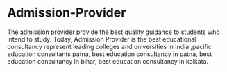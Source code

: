 # Admission-Provider
The admission provider  provide  the best quality guidance to students who intend to study. Today, Admission Provider is  the best educational consultancy  represent leading colleges and universities in India  ,pacific education consultants patna, best education consultancy in patna, best education consultancy in bihar,  best education consultancy in kolkata.
